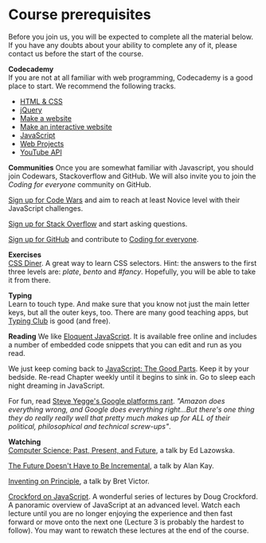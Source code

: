 # Course prerequisites

Before you join us, you will be expected to complete all the material below. If you have any doubts about your ability to complete any of it, please contact us before the start of the course.

**Codecademy**	
If you are not at all familiar with web programming, Codecademy is a good place to start. We recommend the following tracks.

+ [HTML & CSS](http://www.codecademy.com/en/tracks/web)
+ [jQuery](http://www.codecademy.com/en/tracks/jquery)
+ [Make a website](http://www.codecademy.com/en/skills/make-a-website/) 
+ [Make an interactive website](http://www.codecademy.com/en/skills/make-an-interactive-website/) 
+ [JavaScript](http://www.codecademy.com/en/tracks/javascript)
+ [Web Projects](http://www.codecademy.com/tracks/projects)
+ [YouTube API](http://www.codecademy.com/en/tracks/youtube)

**Communities**	
Once you are somewhat familiar with Javascript, you should join Codewars, Stackoverflow and GitHub. We will also invite you to join the *Coding for everyone* community on GitHub.

[Sign up for Code Wars](http://www.codewars.com/?language=javascript) and aim to reach at least Novice level with their JavaScript challenges.

[Sign up for Stack Overflow](http://stackoverflow.com/) and start asking questions.   

[Sign up for GitHub](https://github.com/) and contribute to [Coding for everyone](https://github.com/codingforeveryone). 

**Exercises**	
[CSS Diner](http://flukeout.github.io/#). A great way to learn CSS selectors. Hint: the answers to the first three levels are: *plate*, *bento* and *#fancy*. Hopefully, you will be able to take it from there.

**Typing**	
Learn to touch type. And make sure that you know not just the main letter keys, but all the outer keys, too. There are many good teaching apps, but [Typing Club](http://www.typingclub.com/) is good (and free).

**Reading**	
We like [Eloquent JavaScript](http://eloquentjavascript.net/). It is available free online and includes a number of embedded code snippets that you can edit and run as you read.

We just keep coming back to [JavaScript: The Good Parts](http://it-ebooks.info/book/274/). Keep it by your bedside. Re-read Chapter weekly until it begins to sink in. Go to sleep each night dreaming in JavaScript.

For fun, read [Steve Yegge's Google platforms rant](https://plus.google.com/+RipRowan/posts/eVeouesvaVX). *"Amazon does everything wrong, and Google does everything right...But there's one thing they do really really well that pretty much makes up for ALL of their political, philosophical and technical screw-ups"*.

**Watching**	
[Computer Science: Past, Present, and Future](http://youtu.be/5Tk09c0FQ3M), a talk by Ed Lazowska.

[The Future Doesn't Have to Be Incremental](http://youtu.be/gTAghAJcO1o), a talk by Alan Kay.

[Inventing on Principle](http://vimeo.com/36579366), a talk by Bret Victor.

[Crockford on JavaScript](https://www.youtube.com/watch?v=JxAXlJEmNMg&list=PL7664379246A246CB). A wonderful series of lectures by Doug Crockford. A panoramic overview of JavaScript at an advanced level. Watch each lecture until you are no longer enjoying the experience and then fast forward or move onto the next one (Lecture 3 is probably the hardest to follow). You may want to rewatch these lectures at the end of the course.

